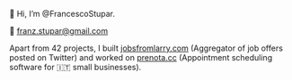 👋 Hi, I’m @FrancescoStupar.

📧 franz.stupar@gmail.com

Apart from 42 projects, I built [jobsfromlarry.com](https://www.jobsfromlarry.com/) (Aggregator of job offers posted on Twitter) and worked on [prenota.cc](https://prenota.cc/) (Appointment scheduling software for 🇮🇹 small businesses).

<!---
FrancescoStupar/FrancescoStupar is a ✨ special ✨ repository because its `README.md` (this file) appears on your GitHub profile.
You can click the Preview link to take a look at your changes.
--->
